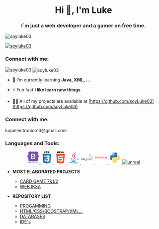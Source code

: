 <h1 align="center">Hi 👋, I'm Luke</h1>
<h3 align="center">I´m just a web developer and a gamer on free time.</h3>


<p align="left"> <img src="https://komarev.com/ghpvc/?username=soyluke03&label=Profile%20views&color=0e75b6&style=flat" alt="soyluke03" /> </p>
<p align="left"> <a href="https://github.com/ryo-ma/github-profile-trophy"><img src="https://github-profile-trophy.vercel.app/?username=soyluke03" alt="soyluke03" /></a> </p>

<h3 align="left">Connect with me:</h3>
<p align="left">
</p>

<p><img align="left" src="https://github-readme-stats.vercel.app/api/top-langs?username=soyluke03&show_icons=true&locale=en&layout=compact" alt="soyluke03" /></p>

<p>&nbsp;<img align="center" src="https://github-readme-stats.vercel.app/api?username=soyluke03&show_icons=true&locale=en" alt="soyluke03" /></p>


- 🌱 I’m currently learning **Java, XML, ...**

- ⚡ Fun fact **I like learn new things**

- 👨‍💻 All of my projects are available at [https://github.com/soyLuke03](https://github.com/soyLuke03)

<h3 align="left">Connect with me:</h3>
<p align="left"> luquelectronico13@gmail.com
</p>


<h3 align="left">Languages and Tools:</h3>
<p align="center"> <a href="https://getbootstrap.com" target="_blank" rel="noreferrer"> <img src="https://raw.githubusercontent.com/devicons/devicon/master/icons/bootstrap/bootstrap-plain-wordmark.svg" alt="bootstrap" width="40" height="40"/> </a> <a href="https://www.w3schools.com/css/" target="_blank" rel="noreferrer"> <img src="https://raw.githubusercontent.com/devicons/devicon/master/icons/css3/css3-original-wordmark.svg" alt="css3" width="40" height="40"/> </a> <a href="https://www.w3.org/html/" target="_blank" rel="noreferrer"> <img src="https://raw.githubusercontent.com/devicons/devicon/master/icons/html5/html5-original-wordmark.svg" alt="html5" width="40" height="40"/> </a> <a href="https://www.java.com" target="_blank" rel="noreferrer"> <img src="https://raw.githubusercontent.com/devicons/devicon/master/icons/java/java-original.svg" alt="java" width="40" height="40"/> </a> <a href="https://www.mysql.com/" target="_blank" rel="noreferrer"> <img src="https://raw.githubusercontent.com/devicons/devicon/master/icons/mysql/mysql-original-wordmark.svg" alt="mysql" width="40" height="40"/> </a> <a href="https://www.oracle.com/" target="_blank" rel="noreferrer"> <img src="https://raw.githubusercontent.com/devicons/devicon/master/icons/oracle/oracle-original.svg" alt="oracle" width="40" height="40"/> </a> <a href="https://www.python.org" target="_blank" rel="noreferrer"> <img src="https://raw.githubusercontent.com/devicons/devicon/master/icons/python/python-original.svg" alt="python" width="40" height="40"/> </a> <a href="https://unrealengine.com/" target="_blank" rel="noreferrer"> <img src="https://raw.githubusercontent.com/kenangundogan/fontisto/036b7eca71aab1bef8e6a0518f7329f13ed62f6b/icons/svg/brand/unreal-engine.svg" alt="unreal" width="40" height="40"/> </a> </p>




* **MOST ELABORATED PROJECTS**
    * [CARD GAME 7&1/2](https://github.com/soyLuke03/Programacion.git)
    * [WEB IK3A](https://ik3agaming.000webhostapp.com)

* **REPOSITORY LIST**
    * [PROGAMMING](https://github.com/soyLuke03/Programacion.git)
    * [HTML/CSS/BOOSTRAP/XML...](https://github.com/soyLuke03/LenguajeDeMarca.git)
    * [DATABASES](https://github.com/soyLuke03/BaseDeDatos.git)
    * [IDE´s](https://github.com/soyLuke03/EntornosDeDesarrollo.git) 
     

